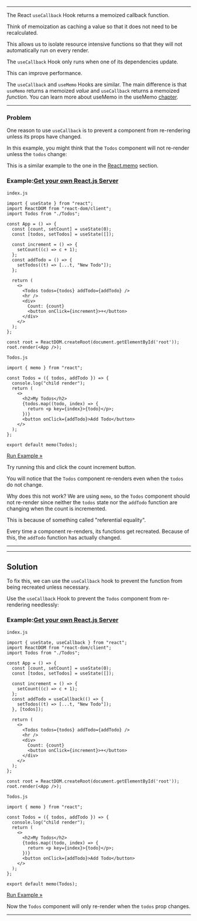___

The React `useCallback` Hook returns a memoized callback function.

Think of memoization as caching a value so that it does not need to be recalculated.

This allows us to isolate resource intensive functions so that they will not automatically run on every render.

The `useCallback` Hook only runs when one of its dependencies update.

This can improve performance.

The `useCallback` and `useMemo` Hooks are similar. The main difference is that `useMemo` returns a memoized _value_ and `useCallback` returns a memoized _function_. You can learn more about useMemo in the useMemo [chapter](https://www.w3schools.com/react/react_usememo.asp).

___

### Problem

One reason to use `useCallback` is to prevent a component from re-rendering unless its props have changed.

In this example, you might think that the `Todos` component will not re-render unless the `todos` change:

This is a similar example to the one in the [React.memo](https://www.w3schools.com/react/react_memo.asp) section.

### Example:[Get your own React.js Server](https://www.w3schools.com/spaces/ "W3Schools Spaces")

`index.js`

    import { useState } from "react";
    import ReactDOM from "react-dom/client";
    import Todos from "./Todos";
    
    const App = () => {
      const [count, setCount] = useState(0);
      const [todos, setTodos] = useState([]);
    
      const increment = () => {
        setCount((c) => c + 1);
      };
      const addTodo = () => {
        setTodos((t) => [...t, "New Todo"]);
      };
    
      return (
        <>
          <Todos todos={todos} addTodo={addTodo} />
          <hr />
          <div>
            Count: {count}
            <button onClick={increment}>+</button>
          </div>
        </>
      );
    };
    
    const root = ReactDOM.createRoot(document.getElementById('root'));
    root.render(<App />);
    

`Todos.js`

    import { memo } from "react";
    
    const Todos = ({ todos, addTodo }) => {
      console.log("child render");
      return (
        <>
          <h2>My Todos</h2>
          {todos.map((todo, index) => {
            return <p key={index}>{todo}</p>;
          })}
          <button onClick={addTodo}>Add Todo</button>
        </>
      );
    };
    
    export default memo(Todos);
    

[Run Example »](https://www.w3schools.com/react/showreact.asp?filename=demo2_react_usecallback1)

Try running this and click the count increment button.

You will notice that the `Todos` component re-renders even when the `todos` do not change.

Why does this not work? We are using `memo`, so the `Todos` component should not re-render since neither the `todos` state nor the `addTodo` function are changing when the count is incremented.

This is because of something called "referential equality".

Every time a component re-renders, its functions get recreated. Because of this, the `addTodo` function has actually changed.

___

___

## Solution

To fix this, we can use the `useCallback` hook to prevent the function from being recreated unless necessary.

Use the `useCallback` Hook to prevent the `Todos` component from re-rendering needlessly:

### Example:[Get your own React.js Server](https://www.w3schools.com/spaces/ "W3Schools Spaces")

`index.js`

    import { useState, useCallback } from "react";
    import ReactDOM from "react-dom/client";
    import Todos from "./Todos";
    
    const App = () => {
      const [count, setCount] = useState(0);
      const [todos, setTodos] = useState([]);
    
      const increment = () => {
        setCount((c) => c + 1);
      };
      const addTodo = useCallback(() => {
        setTodos((t) => [...t, "New Todo"]);
      }, [todos]);
    
      return (
        <>
          <Todos todos={todos} addTodo={addTodo} />
          <hr />
          <div>
            Count: {count}
            <button onClick={increment}>+</button>
          </div>
        </>
      );
    };
    
    const root = ReactDOM.createRoot(document.getElementById('root'));
    root.render(<App />);
    

`Todos.js`

    import { memo } from "react";
    
    const Todos = ({ todos, addTodo }) => {
      console.log("child render");
      return (
        <>
          <h2>My Todos</h2>
          {todos.map((todo, index) => {
            return <p key={index}>{todo}</p>;
          })}
          <button onClick={addTodo}>Add Todo</button>
        </>
      );
    };
    
    export default memo(Todos);
    

[Run Example »](https://www.w3schools.com/react/showreact.asp?filename=demo2_react_usecallback2)

Now the `Todos` component will only re-render when the `todos` prop changes.

___